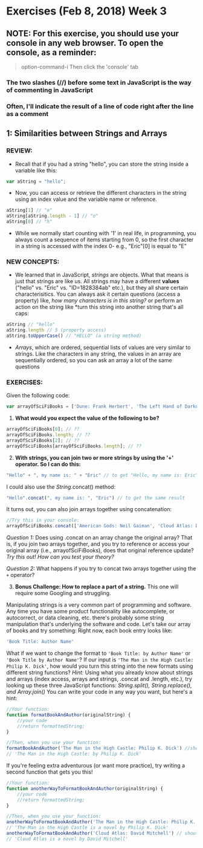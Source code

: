 # Exercises (Feb 8, 2018) Week 3 

## NOTE: For this exercise, you should use your console in any web browser. To open the console, as a reminder: 
> option-command-i
Then click the 'console' tab

### The two slashes (//) before some text in JavaScript is the way of commenting in JavaScript
### Often, I'll indicate the result of a line of code right after the line as a comment

## 1: Similarities between Strings and Arrays
### REVIEW: 
* Recall that if you had a string "hello", you can store the string inside a variable like this: 
```javascript
var aString = "hello"; 
```
* Now, you can access or retrieve the different characters in the string using an index value and the variable name or reference. 
```javascript
aString[1] // "e"
aString[aString.length - 1] // "o"
aString[0] // "h"
```
* While we normally start counting with '1' in real life, in programming, you always count a sequence of items starting from 0, so the first character in a string is accessed with the index 0- e.g., "Eric"[0] is equal to "E"

### NEW CONCEPTS:
* We learned that in JavaScript, *strings* are objects. What that means is just that strings are like us. All strings may have a different **values** ("hello" vs. "Eric" vs. "ID=1828384ab" etc.), but they all share certain characterisitics. You can always ask it certain questions (access a property) like, *how many characters is in this string?* or perform an action on the string like *turn this string into another string that\'s all caps:
```javascript
aString // "hello"
aString.length // 5 (property access)
aString.toUpperCase() // "HELLO" (a string method)
```		

* *Arrays*, which are ordered, sequential lists of values are very similar to strings. Like the characters in any string, the values in an array are sequentially ordered, so you can ask an array a lot of the same questions

### EXERCISES:
Given the following code: 
```javascript
var arrayOfSciFiBooks = ['Dune: Frank Herbert', 'The Left Hand of Darkness: Ursula K. LeGuin', 'Kindred: Octavia Butler', 'The Man in the High Castle: Philip K. Dick']; 
```
1. **What would you expect the value of the following to be?**
```javascript
arrayOfSciFiBooks[0]; // ??
arrayOfSciFiBooks.length; // ??
arrayOfSciFiBooks[2]; // ??
arrayOfSciFiBooks[arrayOfSciFiBooks.length]; // ??
```
2. **With strings, you can join two or more strings by using the '+' operator. So I can do this:**
```javascript
"Hello" + ", my name is: " + "Eric" // to get "Hello, my name is: Eric" as a result
```
   I could also use the *String*.concat() method: 
```javascript
"Hello".concat(", my name is: ", "Eric") // to get the same result 
```
It turns out, you can also join arrays together using concatenation: 
```javascript
//Try this in your console:
arrayOfSciFiBooks.concat(['American Gods: Neil Gaiman', 'Cloud Atlas: David Mitchell'])
```
*Question 1:* Does using .concat on an array change the original array? That is, if you join two arrays together, and you try to reference or access your original array (i.e., arrayofSciFiBooks), does that original reference update? *Try this out! How can you test your theory?*

*Question 2:* What happens if you try to concat two arrays together using the `+` operator? 


3. **Bonus Challenge: How to replace a part of a string.**
This one will require some Googling and struggling. 

Manipulating strings is a very common part of programming and software. Any time you have some product functionality like autocomplete, or autocorrect, or data cleaning, etc. there's probably some string manipulation that's underlying the software and code. Let's take our array of books and try something: 
	 Right now, each book entry looks like: 
```javascript
'Book Title: Author Name'
```
   What if we want to change the format to `'Book Title: by Author Name'` or `'Book Title by Author Name'`? 
	 If our input is `'The Man in the High Castle: Philip K. Dick'`, how would you turn this string into the new formats using different string functions? 
   *Hint:*
	 Using what you already know about strings and arrays (index access, arrays and strings, .concat and .length, etc.), try looking up these three JavaScript functions: 
	 *String.split(), String.replace(), and Array.join()*
	 You can write your code in any way you want, but here's a hint: 
```javascript
//Your function: 
function formatBookAndAuthor(originalString) {
	//your code
	//return formattedString; 
}

//Then, when you use your function: 
formatBookAndAuthor('The Man in the High Castle: Philip K. Dick') //should result in: 
// 'The Man in the High Castle: by Philip K. Dick'
```

If you're feeling extra adventurous (or want more practice), try writing a second function that gets you this!

```javascript
//Your function: 
function anotherWayToFormatBookAndAuthor(originalString) {
	//your code
	//return formattedString; 
}

//Then, when you use your function: 
anotherWayToFormatBookAndAuthor('The Man in the High Castle: Philip K. Dick') //should result in: 
// 'The Man in the High Castle is a novel by Philip K. Dick'
anotherWayToFormatBookAndAuthor('Cloud Atlas: David Mitchell') // should result in: 
// 'Cloud Atlas is a novel by David Mitchell'
```
